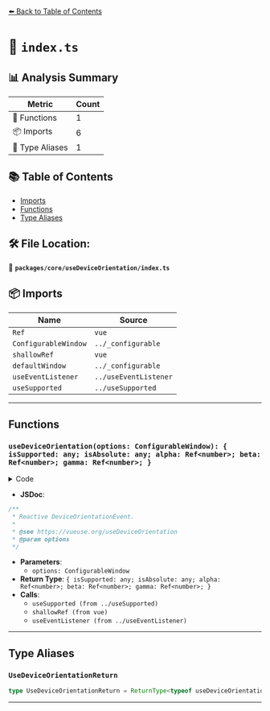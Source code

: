 [⬅️ Back to Table of Contents](../../../index.md)

# 📄 `index.ts`

## 📊 Analysis Summary

| Metric | Count |
|--------|-------|
| 🔧 Functions | 1 |
| 📦 Imports | 6 |
| 📑 Type Aliases | 1 |

## 📚 Table of Contents

- [Imports](#imports)
- [Functions](#functions)
- [Type Aliases](#type-aliases)

## 🛠️ File Location:
📂 **`packages/core/useDeviceOrientation/index.ts`**

## 📦 Imports

| Name | Source |
|------|--------|
| `Ref` | `vue` |
| `ConfigurableWindow` | `../_configurable` |
| `shallowRef` | `vue` |
| `defaultWindow` | `../_configurable` |
| `useEventListener` | `../useEventListener` |
| `useSupported` | `../useSupported` |


---

## Functions

### `useDeviceOrientation(options: ConfigurableWindow): { isSupported: any; isAbsolute: any; alpha: Ref<number>; beta: Ref<number>; gamma: Ref<number>; }`

<details><summary>Code</summary>

```ts
export function useDeviceOrientation(options: ConfigurableWindow = {}) {
  const { window = defaultWindow } = options
  const isSupported = useSupported(() => window && 'DeviceOrientationEvent' in window)

  const isAbsolute = shallowRef(false)
  const alpha: Ref<number | null> = shallowRef(null)
  const beta: Ref<number | null> = shallowRef(null)
  const gamma: Ref<number | null> = shallowRef(null)

  if (window && isSupported.value) {
    useEventListener(window, 'deviceorientation', (event) => {
      isAbsolute.value = event.absolute
      alpha.value = event.alpha
      beta.value = event.beta
      gamma.value = event.gamma
    }, { passive: true })
  }

  return {
    isSupported,
    isAbsolute,
    alpha,
    beta,
    gamma,
  }
}
```
</details>

- **JSDoc**:
```ts
/**
 * Reactive DeviceOrientationEvent.
 *
 * @see https://vueuse.org/useDeviceOrientation
 * @param options
 */
```

- **Parameters**:
  - `options: ConfigurableWindow`
- **Return Type**: `{ isSupported: any; isAbsolute: any; alpha: Ref<number>; beta: Ref<number>; gamma: Ref<number>; }`
- **Calls**:
  - `useSupported (from ../useSupported)`
  - `shallowRef (from vue)`
  - `useEventListener (from ../useEventListener)`

---

## Type Aliases

### `UseDeviceOrientationReturn`

```ts
type UseDeviceOrientationReturn = ReturnType<typeof useDeviceOrientation>;
```


---